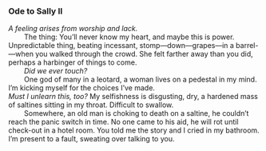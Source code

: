 ### Ode to Sally II

*A feeling arises from worship and lack.*\
&nbsp;&nbsp;&nbsp;&nbsp;&nbsp;&nbsp;&nbsp;&nbsp;The thing: You’ll never know my heart, and maybe this is power. Unpredictable thing, beating incessant, stomp—down—grapes—in a barrel-—when you walked through the crowd. She felt farther away than you did, perhaps a harbinger of things to come.\
&nbsp;&nbsp;&nbsp;&nbsp;&nbsp;&nbsp;&nbsp;&nbsp;*Did we ever touch?*\
&nbsp;&nbsp;&nbsp;&nbsp;&nbsp;&nbsp;&nbsp;&nbsp;One god of many in a leotard, a woman lives on a pedestal in my mind. I’m kicking myself for the choices I’ve made.\
<span class='link' data-link='md/ralph.md'>*Must I unlearn this, too?*</span> My selfishness is disgusting, dry, a hardened mass of saltines sitting in my throat. Difficult to swallow.\
&nbsp;&nbsp;&nbsp;&nbsp;&nbsp;&nbsp;&nbsp;&nbsp;Somewhere, an old man is choking to death on a saltine, he couldn’t reach the panic switch in time. No one came to his aid, he will rot until check-out in a hotel room. You told me the story and I cried in my bathroom. I’m present to a fault, sweating over talking to you.
